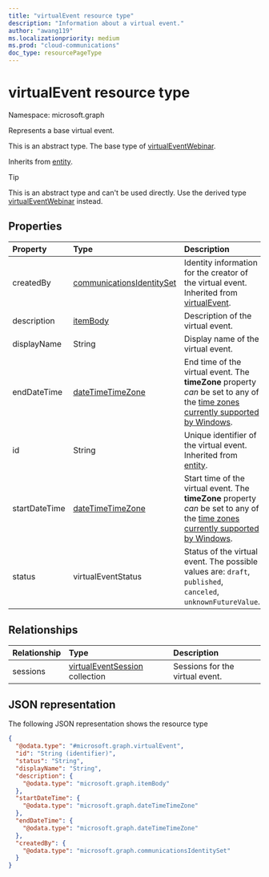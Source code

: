 ```yaml
---
title: "virtualEvent resource type"
description: "Information about a virtual event."
author: "awang119"
ms.localizationpriority: medium
ms.prod: "cloud-communications"
doc_type: resourcePageType
---
```


# virtualEvent resource type

Namespace: microsoft.graph

Represents a base virtual event. 

This is an abstract type. The base type of [virtualEventWebinar](virtualEventWebinar.md).

Inherits from [entity](../resources/entity.md).

> [!TIP]
> This is an abstract type and can't be used directly. Use the derived type [virtualEventWebinar](virtualEventWebinar.md) instead.

## Properties

|Property|Type|Description|
|:---|:---|:---|
|createdBy|[communicationsIdentitySet](communicationsidentityset.md)|Identity information for the creator of the virtual event. Inherited from [virtualEvent](../resources/virtualevent.md).|
|description|[itemBody](../resources/itembody.md)|Description of the virtual event.|
|displayName|String|Display name of the virtual event.|
|endDateTime|[dateTimeTimeZone](../resources/datetimetimezone.md)|End time of the virtual event. The **timeZone** property _can_ be set to any of the [time zones currently supported by Windows](/windows-hardware/manufacture/desktop/default-time-zones).|
|id|String|Unique identifier of the virtual event. Inherited from [entity](../resources/entity.md).|
|startDateTime|[dateTimeTimeZone](../resources/datetimetimezone.md)|Start time of the virtual event. The **timeZone** property _can_ be set to any of the [time zones currently supported by Windows](/windows-hardware/manufacture/desktop/default-time-zones).|
|status|virtualEventStatus|Status of the virtual event. The possible values are: `draft`, `published`, `canceled`, `unknownFutureValue`.|

## Relationships

|Relationship|Type|Description|
|:---|:---|:---|
|sessions|[virtualEventSession](../resources/virtualeventsession.md) collection|Sessions for the virtual event.|

## JSON representation
The following JSON representation shows the resource type
<!-- {
  "blockType": "resource",
  "keyProperty": "id",
  "@odata.type": "microsoft.graph.virtualEvent",
  "baseType": "microsoft.graph.entity",
  "openType": false
}
-->
``` json
{
  "@odata.type": "#microsoft.graph.virtualEvent",
  "id": "String (identifier)",
  "status": "String",
  "displayName": "String",
  "description": {
    "@odata.type": "microsoft.graph.itemBody"
  },
  "startDateTime": {
    "@odata.type": "microsoft.graph.dateTimeTimeZone"
  },
  "endDateTime": {
    "@odata.type": "microsoft.graph.dateTimeTimeZone"
  },
  "createdBy": {
    "@odata.type": "microsoft.graph.communicationsIdentitySet"
  }
}
```

